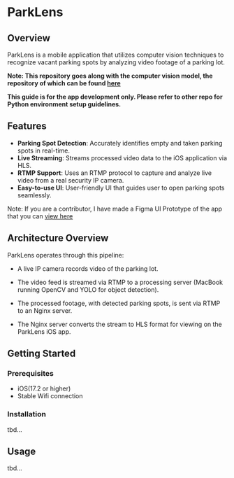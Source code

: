 # ParkLens

## Overview
ParkLens is a mobile application that utilizes computer vision techniques to recognize vacant parking spots by analyzing video footage of a parking lot.

**Note: This repository goes along with the computer vision model, the repository of which can be found [here](https://github.com/sszz01/parklens-cv-model)**

**This guide is for the app development only. Please refer to other repo for Python environment setup guidelines.**


## Features
- **Parking Spot Detection**: Accurately identifies empty and taken parking spots in real-time.
- **Live Streaming**: Streams processed video data to the iOS application via HLS.
- **RTMP Support**: Uses an RTMP protocol to capture and analyze live video from a real security IP camera.
- **Easy-to-use UI**: User-friendly UI that guides user to open parking spots seamlessly.


Note: If you are a contributor, I have made a Figma UI Prototype of the app that you can [view here](https://www.figma.com/design/FmZlqaQKi9CI1gL46kwe73/ParkLens-iOS-UI-Prototype?node-id=13-523)

## Architecture Overview

ParkLens operates through this pipeline:

- A live IP camera records video of the parking lot.

- The video feed is streamed via RTMP to a processing server (MacBook running OpenCV and YOLO for object detection).

- The processed footage, with detected parking spots, is sent via RTMP to an Nginx server.

- The Nginx server converts the stream to HLS format for viewing on the ParkLens iOS app.

## Getting Started

### Prerequisites
- iOS(17.2 or higher)
- Stable Wifi connection

### Installation

tbd...

## Usage

tbd...

